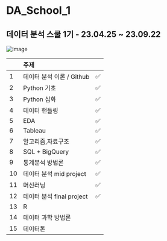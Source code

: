 # DA_School_1
## 데이터 분석 스쿨 1기 - 23.04.25 ~ 23.09.22
![image](https://user-images.githubusercontent.com/121251705/235415683-af0b4676-7975-452f-8897-71b77de0fba5.png)

||주제||
|---|:---|---|
|1|데이터 분석 이론 / Github	|✅|
|2|Python 기초|✅|
|3|Python 심화|✅|
|4|데이터 핸들링|✅|
|5|EDA|✅|
|6|Tableau|✅|
|7|알고리즘,자료구조|✅|
|8|SQL + BigQuery|✅|
|9|통계분석 방법론|✅|
|10|데이터 분석 mid project|✅|
|11|머신러닝|✅|
|12|데이터 분석 final project|✅|
|13|R||
|14|데이터 과학 방법론||
|15|데이터톤||
